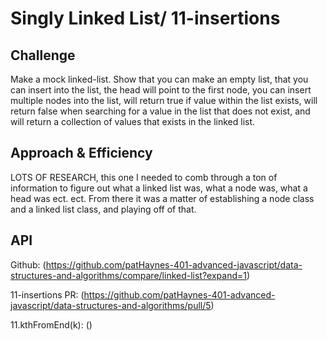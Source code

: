 # Singly Linked List/ 11-insertions 

## Challenge
Make a mock linked-list. Show that you can make an empty list, that you can insert into the list, the head will point to the first node, you can insert multiple nodes into the list, will return true if value within the list exists, will return false when searching for a value in the list that does not exist, and will return a collection of values that exists in the linked list. 

## Approach & Efficiency
LOTS OF RESEARCH, this one I needed to comb through a ton of information to figure out what a linked list was, what a node was, what a head was ect. ect. From there it was a matter of establishing a node class and a linked list class, and playing off of that. 

## API
Github: (https://github.com/patHaynes-401-advanced-javascript/data-structures-and-algorithms/compare/linked-list?expand=1)

11-insertions PR: (https://github.com/patHaynes-401-advanced-javascript/data-structures-and-algorithms/pull/5)

11.kthFromEnd(k): ()
